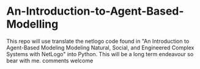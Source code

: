 # An-Introduction-to-Agent-Based-Modelling


This repo will use translate the netlogo code found in "An Introduction to Agent-Based Modeling Modeling Natural, Social, and Engineered Complex Systems with NetLogo"
into Python. This will be a long term endeavour so bear with me. comments welcome
